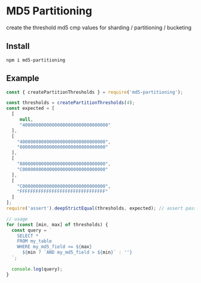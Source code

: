 # MD5 Partitioning

create the threshold md5 cmp values for sharding / partitioning / bucketing

## Install

```shell
npm i md5-partitioning
```

## Example

```js
const { createPartitionThresholds } = require('md5-partitioning');

const thresholds = createPartitionThresholds(4);
const expected = [
  [
     null,
     "40000000000000000000000000000000"
  ],
  [
    "40000000000000000000000000000000",
    "80000000000000000000000000000000"
  ],
  [
    "80000000000000000000000000000000",
    "C0000000000000000000000000000000"
  ],
  [
    "C0000000000000000000000000000000",
    "FFFFFFFFFFFFFFFFFFFFFFFFFFFFFFFF"
  ]
];
require('assert').deepStrictEqual(thresholds, expected); // assert passes

// usage
for (const [min, max] of thresholds) {
  const query = `
    SELECT *
    FROM my_table
    WHERE my_md5_field <= ${max}
      ${min ? `AND my_md5_field > ${min}` : ''}
  `;
  
  console.log(query);
}
```
